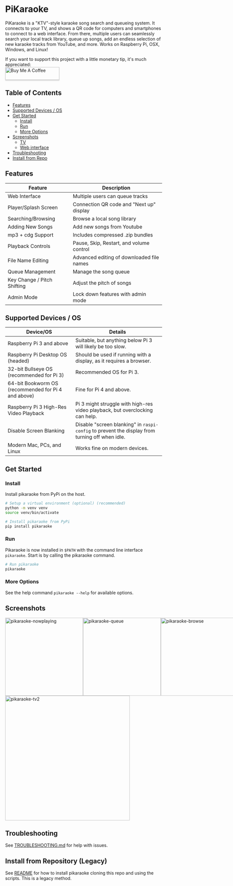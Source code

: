 # PiKaraoke

PiKaraoke is a "KTV"-style karaoke song search and queueing system. It connects to your TV, and shows a QR code for computers and smartphones to connect to a web interface. From there, multiple users can seamlessly search your local track library, queue up songs, add an endless selection of new karaoke tracks from YouTube, and more. Works on Raspberry Pi, OSX, Windows, and Linux!

If you want to support this project with a little monetary tip, it's much appreciated: <br/>
<a href="https://www.buymeacoffee.com/vicwomg" target="_blank"><img src="https://www.buymeacoffee.com/assets/img/custom_images/orange_img.png" alt="Buy Me A Coffee" style="height: 41px !important;width: 174px !important;box-shadow: 0px 3px 2px 0px rgba(190, 190, 190, 0.5) !important;-webkit-box-shadow: 0px 3px 2px 0px rgba(190, 190, 190, 0.5) !important;" ></a>

## Table of Contents

- [Features](#features)
- [Supported Devices / OS](#supported-devices--os)
- [Get Started](#get-started)
  - [Install](#install)
  - [Run](#run)
  - [More Options](#more-options)
- [Screenshots](#screenshots)
  - [TV](#tv)
  - [Web interface](#web-interface)
- [Troubleshooting](#troubleshooting)
- [Install from Repo](#install-from-repository-legacy)

## Features

| **Feature**                            | **Description**                                      |
|----------------------------------------|------------------------------------------------------|
| Web Interface                          | Multiple users can queue tracks                     |
| Player/Splash Screen                   | Connection QR code and "Next up" display             |
| Searching/Browsing                     | Browse a local song library                         |
| Adding New Songs                       | Add new songs from Youtube                          |
| mp3 + cdg Support                      | Includes compressed .zip bundles                    |
| Playback Controls                      | Pause, Skip, Restart, and volume control            |
| File Name Editing                      | Advanced editing of downloaded file names           |
| Queue Management                       | Manage the song queue                               |
| Key Change / Pitch Shifting            | Adjust the pitch of songs                           |
| Admin Mode                             | Lock down features with admin mode                  |

## Supported Devices / OS

| **Device/OS**                         | **Details**                                                                                   |
|---------------------------------------|-----------------------------------------------------------------------------------------------|
| Raspberry Pi 3 and above              | Suitable, but anything below Pi 3 will likely be too slow.                                    |
| Raspberry Pi Desktop OS (headed)      | Should be used if running with a display, as it requires a browser.                           |
| 32-bit Bullseye OS (recommended for Pi 3) | Recommended OS for Pi 3.                                                                      |
| 64-bit Bookworm OS (recommended for Pi 4 and above) | Fine for Pi 4 and above.                                                             |
| Raspberry Pi 3 High-Res Video Playback | Pi 3 might struggle with high-res video playback, but overclocking can help.                  |
| Disable Screen Blanking               | Disable "screen blanking" in `raspi-config` to prevent the display from turning off when idle.|
| Modern Mac, PCs, and Linux            | Works fine on modern devices.                                                                 |

## Get Started

### Install

Install pikaraoke from PyPi on the host.

```sh
# Setup a virtual environment (optional) (recommended)
python -m venv venv
source venv/bin/activate

# Install pikaraoke from PyPi
pip install pikaraoke
```

### Run

Pikaraoke is now installed in `$PATH` with the command line interface `pikaraoke`. Start is by
calling the pikaraoke command.

```sh
# Run pikaraoke
pikaraoke
```

### More Options

See the help command `pikaraoke --help` for available options.

## Screenshots

<div style="display: flex">
<img width="250" alt="pikaraoke-nowplaying" src="https://user-images.githubusercontent.com/4107190/95813193-2cd5c180-0ccc-11eb-89f4-11a69676dc6f.png">
<img width="250" alt="pikaraoke-queue" src="https://user-images.githubusercontent.com/4107190/95813195-2d6e5800-0ccc-11eb-8f00-1369350a8a1c.png">
<img width="250"  alt="pikaraoke-browse" src="https://user-images.githubusercontent.com/4107190/95813182-27787700-0ccc-11eb-82c8-fde7f0a631c1.png">
<img width="250"  alt="pikaraoke-search1" src="https://user-images.githubusercontent.com/4107190/95813197-2e06ee80-0ccc-11eb-9bf9-ddb24d988332.png">
<img width="250"  alt="pikaraoke-search2" src="https://user-images.githubusercontent.com/4107190/95813190-2ba49480-0ccc-11eb-84e3-f902cbd489a2.png">
</div>
<img width="400" alt="pikaraoke-tv2" src="https://user-images.githubusercontent.com/4107190/95813564-019fa200-0ccd-11eb-95e1-57a002c357a3.png">
  </p>

## Troubleshooting

See [TROUBLESHOOTING.md](TROUBLESHOOTING.md) for help with issues.

## Install from Repository (Legacy)

See [README](../scripts/README.md) for how to install pikaraoke cloning this repo and using the
scripts. This is a legacy method.
